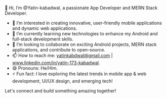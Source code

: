 👋 Hi, I’m @Yatin-kabadwal, a passionate App Developer and MERN Stack Developer.

- 👀 I’m interested in creating innovative, user-friendly mobile applications and dynamic web applications.
- 🌱 I’m currently learning new technologies to enhance my Android and full-stack development skills.
- 💞️ I’m looking to collaborate on exciting Android projects, MERN stack applications, and contribute to open-source.
- 📫 How to reach me: yatinkabdwal@gmail.com | www.linkedin.com/in/yatin-173-kabadwal.
- 😄 Pronouns: He/Him.
- ⚡ Fun fact: I love exploring the latest trends in mobile app & web development, UI/UX design, and emerging tech!

Let's connect and build something amazing together!





<!---
Yatin-kabadwal/Yatin-kabadwal is a ✨ special ✨ repository because its `README.md` (this file) appears on your GitHub profile.
You can click the Preview link to take a look at your changes.
--->
